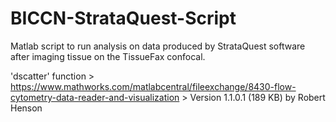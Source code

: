 # BICCN-StrataQuest-Script
Matlab script to run analysis on data produced by StrataQuest software after imaging tissue on the TissueFax confocal.

'dscatter' function > https://www.mathworks.com/matlabcentral/fileexchange/8430-flow-cytometry-data-reader-and-visualization > Version 1.1.0.1 (189 KB) by Robert Henson
